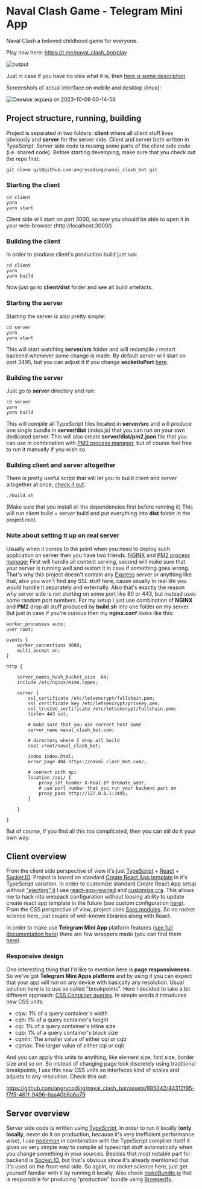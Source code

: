 # Naval Clash Game - Telegram Mini App

Naval Clash a beloved childhood game for everyone.

Play now here: https://t.me/naval_clash_bot/play

![output](https://github.com/angrycoding/naval_clash_bot/assets/895042/c8cd0dce-69d9-4965-954b-fbfec04ed482)

Just in case if you have no idea what it is, then [here is some description](https://www.thesprucecrafts.com/the-basic-rules-of-battleship-411069)

Screenshots of actual interface on mobile and desktop (linux):

![Снимок экрана от 2023-10-09 00-14-56](https://github.com/angrycoding/naval_clash_bot/assets/895042/6ba1d426-74e9-40af-a1a9-1205c677c5eb)


## Project structure, running, building

Project is separated in two folders: **client** where all client stuff lives obviously and **server** for the server side. Client and server both written in TypeScript. Server side code is reusing
some parts of the client side code (i.e. shared code). Before starting developing, make sure that you check out the repo first:

```
git clone git@github.com:angrycoding/naval_clash_bot.git
```

### Starting the client

```
cd client
yarn
yarn start
```

Client side will start on port 3000, so now you should be able to open it in your web-browser (http://localhost:3000/)

### Building the client

In order to produce client's production build just run:

```
cd client
yarn
yarn build
```

Now just go to **client/dist** folder and see all build artefacts.

### Starting the server

Starting the server is also pretty simple:

```
cd server
yarn
yarn start
```

This will start watching **server/src** folder and will recompile / restart backend whenever some change is made. By default server will start on port 3495, but you can adjust it
if you change **socketIoPort** [here](https://github.com/angrycoding/naval_clash_bot/blob/main/client/src/Settings.ts).

### Building the server

Just go to **server** directory and run:

```
cd server
yarn
yarn build
```

This will compile all TypeScript files located in **server/src** and will produce one single bundle in **server/dist** (index.js) that you can run on your own dedicated server. This will also create
**server/dist/pm2.json** file that you can use in combination with [PM2 process manager](https://pm2.keymetrics.io/), but of course feel free to run it manually if you wish so.

### Building client and server altogether

There is pretty useful script that will let you to build client and server altogether at once, [check it out](https://github.com/angrycoding/naval_clash_bot/blob/main/build.sh):

```
./build.sh
```

(Make sure that you install all the dependencies first before running it)
This will run client build + server build and put everything into **dist** folder in the project root.

### Note about setting it up on real server

Usually when it comes to the point when you need to deploy such application on server then you have two friends: [NGINX](https://www.nginx.com/) and [PM2 process manager](https://pm2.keymetrics.io/)
First will handle all content serving, second will make sure that your server is running well and restart it in case if something goes wrong. That's why this project doesn't contain any [Express](https://expressjs.com/) server
or anything like that, also you won't find any SSL stuff here, cause usually in real life you would handle it separately and externally. Also that's exactly the reason why server side is not starting on some port like 80 or 443,
but instead uses some random port numbers. For my setup I just use combination of **NGINX** and **PM2** drop all stuff produced by **build.sh** into one folder on my server. But just in case if you're curious then my **nginx.conf** looks like this:

```
worker_processes auto;
user root;

events {
	worker_connections 8000;
	multi_accept on;
}

http {

	server_names_hash_bucket_size  64;
	include /etc/nginx/mime.types;

	server {
		ssl_certificate /etc/letsencrypt/fullchain.pem;
		ssl_certificate_key /etc/letsencrypt/privkey.pem;
		ssl_trusted_certificate /etc/letsencrypt/fullchain.pem;
		listen 443 ssl;

		# make sure that you use correct host name
		server_name naval_clash_bot.com;

		# directory where I drop all build
		root /root/naval_clash_bot;

		index index.html;
		error_page 404 https://naval_clash_bot.com/;

		# connect with api
		location /api/ {
			proxy_set_header X-Real-IP $remote_addr;
			# use port number that you run your backend part on
			proxy_pass http://127.0.0.1:3495;
		}

	}

}
```

But of course, if you find all this too complicated, then you can stil do it your own way.

## Client overview

From the client side perspective of view it's just [TypeScript](https://www.typescriptlang.org/) + [React](https://react.dev/) + [Socket.IO](https://socket.io/).
Project is based on standard [Create React App template](https://create-react-app.dev/docs/adding-typescript/) in it's TypeScript variation. In order to customize
standard Create React App setup without ["ejecting" it](https://create-react-app.dev/docs/available-scripts/) I use [react-app-rewired](https://github.com/timarney/react-app-rewired) and
[customize cra](https://github.com/arackaf/customize-cra). This allows me to hack into webpack configuration without loosing ability to update create react app template in the future (see
custom configuration [here](https://github.com/angrycoding/naval_clash_bot/blob/main/client/config-overrides.js)).
From the CSS perspective of view, project uses [Sass modules](https://sass-lang.com/documentation/modules/). So no rocket science here, just couple of well-known libraries along with React.

In order to make use **Telegram Mini App** platform features ([see full documentation here](https://core.telegram.org/bots/webapps)) there are few wrappers made (you can find them [here](https://github.com/angrycoding/naval_clash_bot/blob/main/client/src/utils/TelegramApi.ts)).

### Responsive design

One interesting thing that I'd like to mention here is **page responsiveness**. So we've got **Telegram Mini Apps platform** and by using it you can expect that your app will run on any device with basically any resolution. Usual solution here is to use so called "breakpoints". Here I decided to take a bit different approach: [CSS Container queries](https://developer.mozilla.org/en-US/docs/Web/CSS/CSS_container_queries). In simple words it introduces new CSS units:

- cqw: 1% of a query container's width
- cqh: 1% of a query container's height
- cqi: 1% of a query container's inline size
- cqb: 1% of a query container's block size
- cqmin: The smaller value of either cqi or cqb
- cqmax: The larger value of either cqi or cqb

And you can apply this units to anything, like element size, font size, border size and so on. So instead of changing page look discretely using traditional breakpoints, I use this new CSS units so interfaces kind of scales and adjusts to any resolution. Check this out:

https://github.com/angrycoding/naval_clash_bot/assets/895042/44312f95-f7f5-461f-9496-6aa40b6a6a79

## Server overview

Server side code is written using [TypeScript](https://www.typescriptlang.org/), in order to run it locally (**only locally**, never do it on production, because it's very inefficient performance wise), I use [nodemon](https://nodemon.io/) in combination with the TypeScript compliler itself it gives us very simple way to compile all typescript stuff automatically when you change something in your sources. Besides that most notable part for backend is [Socket.IO](https://socket.io/), but that's obvious since it's already mentioned that it's used on the front-end side. So again, no rocket science here, just get yourself familiar with it by running it locally. Also check [makeBundle.js](https://github.com/angrycoding/naval_clash_bot/blob/main/server/makeBundle.js) that is responsible for producing "production" bundle using [Browserify](https://browserify.org/).
